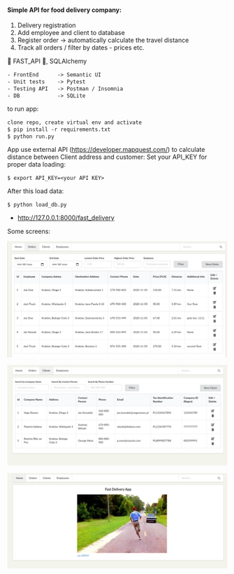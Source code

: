 #### Simple API for food delivery company:

1. Delivery registration
2. Add employee and client to database
3. Register order -> automatically calculate the travel distance
4. Track all orders / filter by dates - prices etc.

:snake: FAST_API :snake:, SQLAlchemy

    - FrontEnd      -> Semantic UI
    - Unit tests    -> Pytest 
    - Testing API   -> Postman / Insomnia
    - DB            -> SQLite

to run app:
    
    clone repo, create virtual env and activate
    $ pip install -r requirements.txt
    $ python run.py
    
App use external API (https://developer.mapquest.com/) to calculate distance between Client address and customer:
Set your API_KEY for proper data loading:

    $ export API_KEY=<your API KEY>
    
After this load data:

    $ python load_db.py
    
- http://127.0.0.1:8000/fast_delivery
    
Some screens:

![alt text](screens/screen1.png)

![alt text](screens/screen2.png)

![alt text](screens/screen3.png)

   
    
    
    
    
    





